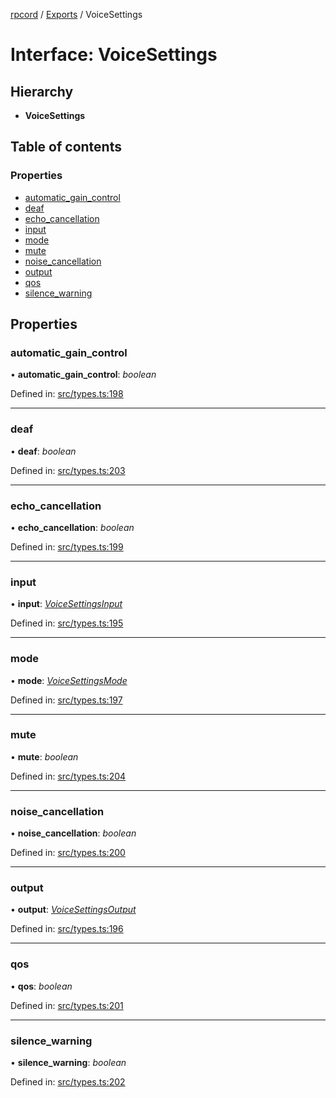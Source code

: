 [rpcord](../README.md) / [Exports](../modules.md) / VoiceSettings

# Interface: VoiceSettings

## Hierarchy

* **VoiceSettings**

## Table of contents

### Properties

- [automatic\_gain\_control](voicesettings.md#automatic_gain_control)
- [deaf](voicesettings.md#deaf)
- [echo\_cancellation](voicesettings.md#echo_cancellation)
- [input](voicesettings.md#input)
- [mode](voicesettings.md#mode)
- [mute](voicesettings.md#mute)
- [noise\_cancellation](voicesettings.md#noise_cancellation)
- [output](voicesettings.md#output)
- [qos](voicesettings.md#qos)
- [silence\_warning](voicesettings.md#silence_warning)

## Properties

### automatic\_gain\_control

• **automatic\_gain\_control**: *boolean*

Defined in: [src/types.ts:198](https://github.com/DjDeveloperr/RPCord/blob/280c12e/src/types.ts#L198)

___

### deaf

• **deaf**: *boolean*

Defined in: [src/types.ts:203](https://github.com/DjDeveloperr/RPCord/blob/280c12e/src/types.ts#L203)

___

### echo\_cancellation

• **echo\_cancellation**: *boolean*

Defined in: [src/types.ts:199](https://github.com/DjDeveloperr/RPCord/blob/280c12e/src/types.ts#L199)

___

### input

• **input**: [*VoiceSettingsInput*](voicesettingsinput.md)

Defined in: [src/types.ts:195](https://github.com/DjDeveloperr/RPCord/blob/280c12e/src/types.ts#L195)

___

### mode

• **mode**: [*VoiceSettingsMode*](voicesettingsmode.md)

Defined in: [src/types.ts:197](https://github.com/DjDeveloperr/RPCord/blob/280c12e/src/types.ts#L197)

___

### mute

• **mute**: *boolean*

Defined in: [src/types.ts:204](https://github.com/DjDeveloperr/RPCord/blob/280c12e/src/types.ts#L204)

___

### noise\_cancellation

• **noise\_cancellation**: *boolean*

Defined in: [src/types.ts:200](https://github.com/DjDeveloperr/RPCord/blob/280c12e/src/types.ts#L200)

___

### output

• **output**: [*VoiceSettingsOutput*](voicesettingsoutput.md)

Defined in: [src/types.ts:196](https://github.com/DjDeveloperr/RPCord/blob/280c12e/src/types.ts#L196)

___

### qos

• **qos**: *boolean*

Defined in: [src/types.ts:201](https://github.com/DjDeveloperr/RPCord/blob/280c12e/src/types.ts#L201)

___

### silence\_warning

• **silence\_warning**: *boolean*

Defined in: [src/types.ts:202](https://github.com/DjDeveloperr/RPCord/blob/280c12e/src/types.ts#L202)
